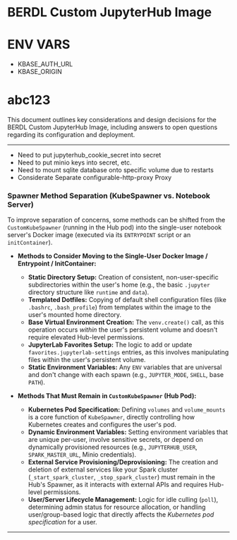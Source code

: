 # BERDL Custom JupyterHub Image


# ENV VARS

* KBASE_AUTH_URL
* KBASE_ORIGIN


# abc123
This document outlines key considerations and design decisions for the BERDL Custom JupyterHub Image, including answers to open questions regarding its configuration and deployment.

---
* Need to put jupyterhub_cookie_secret into secret
* Need to put minio keys into secret, etc.
* Need to mount sqlite database onto specific volume due to restarts
* Considerate Separate configurable-http-proxy Proxy 



### Spawner Method Separation (KubeSpawner vs. Notebook Server)

To improve separation of concerns, some methods can be shifted from the `CustomKubeSpawner` (running in the Hub pod) into the single-user notebook server's Docker image (executed via its `ENTRYPOINT` script or an `initContainer`).

* **Methods to Consider Moving to the Single-User Docker Image / Entrypoint / InitContainer:**
    * **Static Directory Setup:** Creation of consistent, non-user-specific subdirectories within the user's home (e.g., the basic `.jupyter` directory structure like `runtime` and `data`).
    * **Templated Dotfiles:** Copying of default shell configuration files (like `.bashrc`, `.bash_profile`) from templates within the image to the user's mounted home directory.
    * **Base Virtual Environment Creation:** The `venv.create()` call, as this operation occurs *within* the user's persistent volume and doesn't require elevated Hub-level permissions.
    * **JupyterLab Favorites Setup:** The logic to add or update `favorites.jupyterlab-settings` entries, as this involves manipulating files within the user's persistent volume.
    * **Static Environment Variables:** Any `ENV` variables that are universal and don't change with each spawn (e.g., `JUPYTER_MODE`, `SHELL`, base `PATH`).

* **Methods That Must Remain in `CustomKubeSpawner` (Hub Pod):**
    * **Kubernetes Pod Specification:** Defining `volumes` and `volume_mounts` is a core function of `KubeSpawner`, directly controlling how Kubernetes creates and configures the user's pod.
    * **Dynamic Environment Variables:** Setting environment variables that are unique per-user, involve sensitive secrets, or depend on dynamically provisioned resources (e.g., `JUPYTERHUB_USER`, `SPARK_MASTER_URL`, Minio credentials).
    * **External Service Provisioning/Deprovisioning:** The creation and deletion of external services like your Spark cluster (`_start_spark_cluster`, `_stop_spark_cluster`) must remain in the Hub's Spawner, as it interacts with external APIs and requires Hub-level permissions.
    * **User/Server Lifecycle Management:** Logic for idle culling (`poll`), determining admin status for resource allocation, or handling user/group-based logic that directly affects the *Kubernetes pod specification* for a user.

---
